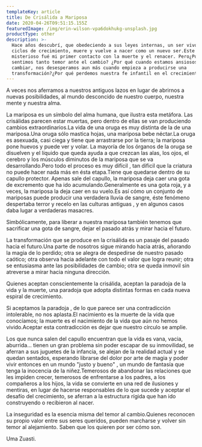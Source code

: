 ```yaml
---
templateKey: article
title: De Crisálida a Mariposa
date: 2020-04-26T09:51:15.155Z
featuredImage: /img/erin-wilson-vpa6dokhukg-unsplash.jpg
productType: other
description: >-
  Hace años descubrí, que obedeciendo a sus leyes internas, un ser vivo pasa por
  ciclos de crecimiento, muere y vuelve a nacer como un nuevo ser.Este hecho
  misterioso fué mi primer contacto con la muerte y el renacer. Pero¿Por qué
  sentimos tanto temor ante el cambio? ¿Por qué cuando estamos ansiosos por
  cambiar, nos desesperamos aun más cuando empieza a producirse una
  transformación?¿Por qué perdemos nuestra fe infantil en el crecimiento?
---
```

A veces nos aferramos a nuestros antiguos lazos en lugar de abrirnos a nuevas posibilidades, al mundo desconcido de nuestro cuerpo, nuestra mente y nuestra alma.

La mariposa es un símbolo del alma humana, que ilustra esta metáfora. Las crisálidas parecen estar muertas, pero dentro de ellas se van produciendo cambios extraordinarios.La vida de una oruga es muy distinta de la de una mariposa.Una oruga sólo mastica hojas, una mariposa bebe néctar.La oruga es asexuada, casi ciega y tiene que arrastrarse por la tierra; la mariposa pone huevos y puede ver y volar. La mayoría de los órganos de la oruga se disuelven y el líquido que queda ayuda a que crezcan las alas, los ojos, el cerebro y los músculos diminutos de la mariposa que se va desarrollando.Pero todo el proceso es muy difícil , tan dificil que la criatura no puede hacer nada más en ésta etapa.Tiene que quedarse dentro de su capullo protector. Apenas sale del capullo, la mariposa deja caer una gota de excremento que ha ido acumulando.Generalmente es una gota roja, y a veces, la mariposa la deja caer en su vuelo.Es así cómo un conjunto de mariposas puede producir una verdadera lluvia de sangre, éste fenómeno despertaba terror y recelo en las culturas antiguas , y en algunos casos daba lugar a verdaderas masacres.

Simbólicamente, para liberar a nuestra mariposa también tenemos que sacrificar una gota de sangre, dejar el pasado atrás y mirar hacia el futuro.

La transformación que se produce en la crisálida es un pasaje del pasado hacia el futuro.Una parte de nosotros sigue mirando hacia atrás, añorando la magia de lo perdido; otra se alegra de despedirse de nuestro pasado caótico; otra observa hacia adelante con todo el valor que logra reunir; otra se entusiasma ante las posibilidades de cambio; otra se queda inmovil sin atreverse  a mirar hacia ninguna dirección.

Quienes aceptan conscientemente la crisálida, aceptan  la paradoja de la vida y la muerte, una paradoja que adopta distintas formas en cada nueva espiral de crecimiento.

Si aceptamos la paradoja , de lo que parece ser una contradicción intolerable, no nos aplasta.El nacimiento es la muerte de la vida que conocíamos; la muerte es el nacimiento de la vida que aún no hemos vivido.Aceptar esta contradicción es dejar que nuestro círculo se amplie.

Los que nunca salen del capullo encuentran que la vida es vana, vacia, aburrida... tienen un gran problema sin poder escapar de su inmovilidad, se aferran a sus juguetes de la infancia, se alejan de la realidad actual y se quedan sentados, esperando librarse del dolor por arte de magia y poder vivir entonces en un mundo "justo y bueno" , un mundo de fantasía que tenga la inocencia de la niñez.Temerosos de abandonar las relaciones que les impiden crecer, temerosos de enfrentarse a los padres, a los compañeros a los hijos, la vida se convierte en una red de ilusiones y mentiras, en lugar de hacerse responsables de lo que sucede y aceptar el desafío del crecimiento, se aferran a la estructura rígida que han ido construyendo o recibieron al nacer.

La inseguridad es la esencia misma del temor al cambio.Quienes reconocen su propio valor entre sus seres queridos, pueden marcharse y volver sin temor al alejamiento. Saben que los quieren por ser cómo son.

Uma Zuasti.
